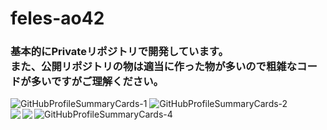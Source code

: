 <h1>feles-ao42</h1>

<h3>
基本的にPrivateリポジトリで開発しています。<br>
また、公開リポジトリの物は適当に作った物が多いので粗雑なコードが多いですがご理解ください。
</h3>

<p>
<img alt="GitHubProfileSummaryCards-1" src="http://github-profile-summary-cards.vercel.app/api/cards/profile-details?username=feles-ao42&theme=github_dark">
<img alt="GitHubProfileSummaryCards-2" src="http://github-profile-summary-cards.vercel.app/api/cards/most-commit-language?username=feles-ao42&theme=github_dark">
<img alt="GitHubProfileSummaryCards-4" src="http://github-profile-summary-cards.vercel.app/api/cards/productive-time?username=feles-ao42&theme=github_dark&utcOffset=9">
<a href="https://github.com/anuraghazra/github-readme-stats">
  <img align="left" src="https://github-readme-stats.vercel.app/api?username=feles-ao42&count_private=true&show_icons=true&theme=merko" />
</a>
<a href="https://github.com/anuraghazra/github-readme-stats">
  <img align="left" src="https://github-readme-stats.vercel.app/api/top-langs/?username=feles-ao42" />
</a>
</p>
